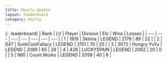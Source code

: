 ```yaml
---
title: Hourly Update
layout: leaderboard
category: hourly
---
```


{: .leaderboard}
| Rank | LV | Player | Division | Elo | Wins | Losses |
| --- | --- | --- | --- | --- | --- | --- |
| <span data-change="0">1</span> | 1819 | <span title="ID: 353063">Sktima</span> | LEGEND | <span data-change="26">2178</span> | <span data-change="6">89</span> | <span data-change="0">22</span> |
| <span data-change="0">2</span> | 647 | <span title="ID: 402846">SunkCostFallacy</span> | LEGEND | <span data-change="0">2151</span> | <span data-change="0">70</span> | <span data-change="0">20</span> |
| <span data-change="0">3</span> | 3072 | <span title="ID: 164871">Hungry YuYu</span> | LEGEND | <span data-change="0">2089</span> | <span data-change="0">65</span> | <span data-change="0">29</span> |
| <span data-change="0">4</span> | 428 | <span title="ID: 623829">LUCKYSPAIN</span> | LEGEND | <span data-change="0">2062</span> | <span data-change="0">20</span> | <span data-change="0">0</span> |
| <span data-change="0">5</span> | 960 | <span title="ID: 498323">Count Murko</span> | LEGEND | <span data-change="0">2059</span> | <span data-change="0">40</span> | <span data-change="0">8</span> |